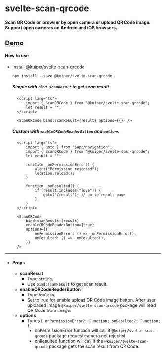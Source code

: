 # svelte-scan-qrcode
**Scan QR Code on browser by open camera or upload QR Code image. Support open cameras on Android and iOS browsers.**
## [Demo](svelte-scan-qrcode.vercel.app/)



#### How to use

- Install [@kuiper/svelte-scan-qrcode](https://www.npmjs.com/package/@kuiper/svelte-scan-qrcode)
  ```shell
  npm install --save @kuiper/svelte-scan-qrcode
  ```
  ##### Simple with `bind:scanResult` to get scan result
  ```svelte
    <script lang="ts">
        import { ScanQRCode } from "@kuiper/svelte-scan-qrcode";
        let result = "";
    </script>

    <ScanQRCode bind:scanResult={result} options={{}} />
  ```

  ##### Custom with `enableQRCodeReaderButton` and `options`
  ```svelte
    <script lang="ts">
        import { goto } from "$app/navigation";
        import { ScanQRCode } from "@kuiper/svelte-scan-qrcode";
        let result = "";

        function _onPermissionError() {
            alert("Permission rejected");
            location.reload();
        }

        function _onResulted() {
            if (result.includes("love")) {
                goto("/result"); // go to result page
            }
        }
    </script>

    <ScanQRCode
        bind:scanResult={result}
        enableQRCodeReaderButton={true}
        options={{
            onPermissionError: () => _onPermissionError(),
            onResulted: () => _onResulted(),
        }}
    />
    ```
---
- #### Props
  - **scanResult**
    - Type `string`.
    - Use `bind:scanResult` to get scan result.
  - **enableQRCodeReaderButton**
    - Type `boolean`.
    - Set to true for enable upload QR Code image button. After user uploaded image `@kuiper/svelte-scan-qrcode` package will read QR Code from image.
  - **options**
    - Types ``` {
            onPermissionError?: Function;
            onResulted?: Function;
            } ```
        - onPermissionError function will call if `@kuiper/svelte-scan-qrcode` package request camera get rejected.
        - onResulted function will call if the `@kuiper/svelte-scan-qrcode` package gets the scan result from QR Code.